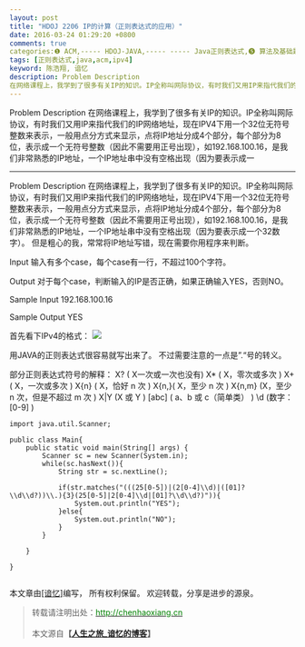 ```yaml
---
layout: post
title: "HDOJ 2206 IP的计算（正则表达式的应用）"
date: 2016-03-24 01:29:20 +0800
comments: true
categories:❶ ACM,----- HDOJ-JAVA,----- ----- Java正则表达式,❺ 算法及基础题,----- ③、Java知识点及应用
tags: [正则表达式,java,acm,ipv4]
keyword: 陈浩翔, 谙忆
description: Problem Description 
在网络课程上，我学到了很多有关IP的知识。IP全称叫网际协议，有时我们又用IP来指代我们的IP网络地址，现在IPV4下用一个32位无符号整数来表示，一般用点分方式来显示，点将IP地址分成4个部分，每个部分为8位，表示成一个无符号整数（因此不需要用正号出现），如192.168.100.16，是我们非常熟悉的IP地址，一个IP地址串中没有空格出现（因为要表示成一 
---
```



Problem Description 
在网络课程上，我学到了很多有关IP的知识。IP全称叫网际协议，有时我们又用IP来指代我们的IP网络地址，现在IPV4下用一个32位无符号整数来表示，一般用点分方式来显示，点将IP地址分成4个部分，每个部分为8位，表示成一个无符号整数（因此不需要用正号出现），如192.168.100.16，是我们非常熟悉的IP地址，一个IP地址串中没有空格出现（因为要表示成一
<!-- more -->
----------

Problem Description
在网络课程上，我学到了很多有关IP的知识。IP全称叫网际协议，有时我们又用IP来指代我们的IP网络地址，现在IPV4下用一个32位无符号整数来表示，一般用点分方式来显示，点将IP地址分成4个部分，每个部分为8位，表示成一个无符号整数（因此不需要用正号出现），如192.168.100.16，是我们非常熟悉的IP地址，一个IP地址串中没有空格出现（因为要表示成一个32数字）。
但是粗心的我，常常将IP地址写错，现在需要你用程序来判断。

 

Input
输入有多个case，每个case有一行，不超过100个字符。
 

Output
对于每个case，判断输入的IP是否正确，如果正确输入YES，否则NO。
 

Sample Input
192.168.100.16
 

Sample Output
YES


首先看下IPv4的格式：
![](http://img.blog.csdn.net/20160324132724548)

用JAVA的正则表达式很容易就写出来了。
不过需要注意的一点是”.“号的转义。

部分正则表达式符号的解释：
X? (  X一次或一次也没有)
X* ( X，零次或多次 )
X+ ( X，一次或多次 )
X{n} ( X，恰好 n 次 )
X{n,}( X，至少 n 次 )
X{n,m}  (X，至少 n 次，但是不超过 m 次 )
X|Y (X 或 Y )
[abc] ( a、b 或 c（简单类） )
\d (数字：[0-9] )

```
import java.util.Scanner;

public class Main{
	public static void main(String[] args) {
		Scanner sc = new Scanner(System.in);
		while(sc.hasNext()){
			String str = sc.nextLine();
			
			if(str.matches("(((25[0-5])|(2[0-4]\\d)|([01]?\\d\\d?))\\.){3}(25[0-5]|2[0-4]\\d|[01]?\\d\\d?)")){
				System.out.println("YES");
			}else{
				System.out.println("NO");
			}
		}
		
	}

}


```

本文章由<a href="http://chenhaoxiang.cn/">[谙忆]</a>编写， 所有权利保留。 
欢迎转载，分享是进步的源泉。
<blockquote cite='陈浩翔'>
<p background-color='#D3D3D3'>转载请注明出处：<a href='http://chenhaoxiang.cn'><font color="green">http://chenhaoxiang.cn</font></a><br><br>
本文源自<strong>【<a href='http://chenhaoxiang.cn' target='_blank'>人生之旅_谙忆的博客</a>】</strong></p>
</blockquote>
